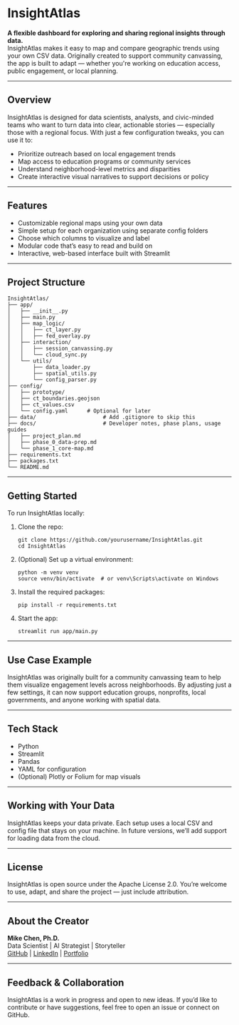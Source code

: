 # InsightAtlas

**A flexible dashboard for exploring and sharing regional insights through data.**  
InsightAtlas makes it easy to map and compare geographic trends using your own CSV data. Originally created to support community canvassing, the app is built to adapt — whether you're working on education access, public engagement, or local planning.

---

## Overview

InsightAtlas is designed for data scientists, analysts, and civic-minded teams who want to turn data into clear, actionable stories — especially those with a regional focus. With just a few configuration tweaks, you can use it to:

- Prioritize outreach based on local engagement trends
- Map access to education programs or community services
- Understand neighborhood-level metrics and disparities
- Create interactive visual narratives to support decisions or policy

---

## Features

- Customizable regional maps using your own data
- Simple setup for each organization using separate config folders
- Choose which columns to visualize and label
- Modular code that’s easy to read and build on
- Interactive, web-based interface built with Streamlit

---

## Project Structure

```
InsightAtlas/
├── app/
│   ├── __init__.py
│   ├── main.py
│   ├── map_logic/
│   │   ├── ct_layer.py
│   │   ├── fed_overlay.py
│   ├── interaction/
│   │   ├── session_canvassing.py
│   │   └── cloud_sync.py
│   └── utils/
│       ├── data_loader.py
│       ├── spatial_utils.py
│       └── config_parser.py
├── config/
│   ├── prototype/
│   ├── ct_boundaries.geojson
│   ├── ct_values.csv
│   └── config.yaml      # Optional for later
├── data/                     # Add .gitignore to skip this
├── docs/                     # Developer notes, phase plans, usage guides
│   ├── project_plan.md
│   ├── phase_0_data-prep.md
│   └── phase_1_core-map.md
├── requirements.txt
├── packages.txt
└── README.md

```

---

## Getting Started

To run InsightAtlas locally:

1. Clone the repo:
   ```
   git clone https://github.com/yourusername/InsightAtlas.git
   cd InsightAtlas
   ```

2. (Optional) Set up a virtual environment:
   ```
   python -m venv venv
   source venv/bin/activate  # or venv\Scripts\activate on Windows
   ```

3. Install the required packages:
   ```
   pip install -r requirements.txt
   ```

4. Start the app:
   ```
   streamlit run app/main.py
   ```

---

## Use Case Example

InsightAtlas was originally built for a community canvassing team to help them visualize engagement levels across neighborhoods. By adjusting just a few settings, it can now support education groups, nonprofits, local governments, and anyone working with spatial data.

---

## Tech Stack

- Python
- Streamlit
- Pandas
- YAML for configuration
- (Optional) Plotly or Folium for map visuals

---

## Working with Your Data

InsightAtlas keeps your data private. Each setup uses a local CSV and config file that stays on your machine. In future versions, we’ll add support for loading data from the cloud.

---

## License

InsightAtlas is open source under the Apache License 2.0. You’re welcome to use, adapt, and share the project — just include attribution.

---

## About the Creator

**Mike Chen, Ph.D.**  
Data Scientist | AI Strategist | Storyteller  
[GitHub](https://github.com/mcyc) | [LinkedIn](https://www.linkedin.com/in/mike-chen-phd/) | [Portfolio](https://mcyc.github.io)

---

## Feedback & Collaboration

InsightAtlas is a work in progress and open to new ideas. If you’d like to contribute or have suggestions, feel free to open an issue or connect on GitHub.
